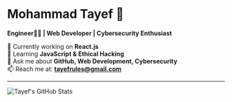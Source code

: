 # Mohammad Tayef 👋  
**Engineer🧑‍💻 | Web Developer | Cybersecurity Enthusiast**  

🔭 Currently working on **React.js**  
🌱 Learning **JavaScript & Ethical Hacking**  
💬 Ask me about **GitHub, Web Development, Cybersecurity**  
📫 Reach me at: **tayefrules@gmail.com**  

---

![Tayef's GitHub Stats](https://github-readme-stats.vercel.app/api?username=YOUR_GITHUB_USERNAME&show_icons=true&theme=tokyonight)

